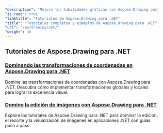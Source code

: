 ```yaml
---
"description": "Mejora tus habilidades gráficas con Aspose.Drawing para .NET. Desde transformaciones precisas de coordenadas hasta texto y fuentes dinámicos, nuestros tutoriales te permiten descubrir todo el potencial de los gráficos."
"is_root": true
"linktitle": "Tutoriales de Aspose.Drawing para .NET"
"title": "Tutoriales completos y ejemplos de Aspose.Drawing para .NET"
"url": "/es/drawing/net/"
"weight": 10
---
```


## Tutoriales de Aspose.Drawing para .NET
### [Dominando las transformaciones de coordenadas en Aspose.Drawing para .NET](./transformations/)
Domine las transformaciones de coordenadas con Aspose.Drawing para .NET. Descubra cómo implementar transformaciones globales y locales para lograr la excelencia visual.
### [Domine la edición de imágenes con Aspose.Drawing para .NET](./master-image-editing/)
Explore los tutoriales de Aspose.Drawing para .NET para dominar la edición, el recorte y la visualización de imágenes en aplicaciones .NET con guías paso a paso.